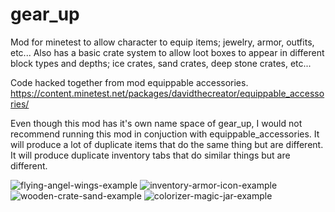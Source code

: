 # gear_up

Mod for minetest to allow character to equip items; jewelry, armor, outfits, etc... Also has a basic crate system to allow loot boxes to appear in different block types and depths; ice crates, sand crates, deep stone crates, etc...

Code hacked together from mod equippable accessories. https://content.minetest.net/packages/davidthecreator/equippable_accessories/

Even though this mod has it's own name space of gear_up, I would not recommend running this mod in conjuction with equippable_accessories. It will produce a lot of duplicate items that do the same thing but are different. It will produce duplicate inventory tabs that do similar things but are different.


![flying-angel-wings-example](https://random-wizard.github.io/gear-up/assets/flying-angel-wings-example.jpg)
![inventory-armor-icon-example](https://random-wizard.github.io/gear-up/assets/inventory-armor-icon-example.jpg)
![wooden-crate-sand-example](https://random-wizard.github.io/gear-up/assets/wooden-crate-sand-example.jpg)
![colorizer-magic-jar-example](https://random-wizard.github.io/gear-up/assets/colorizer-magic-jar-example.jpg)
